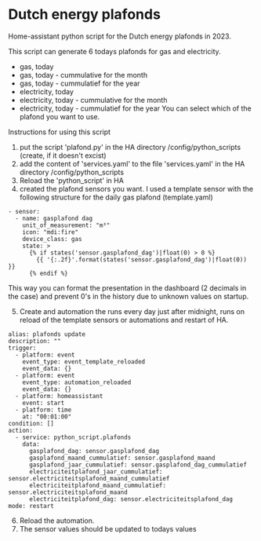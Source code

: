 # Dutch energy plafonds
Home-assistant python script for the Dutch energy plafonds in 2023.

This script can generate 6 todays plafonds for gas and electricity. 
- gas, today
- gas, today - cummulative for the month
- gas, today - cummulatief for the year
- electricity, today
- electricity, today - cummulative for the month
- electricity, today - cummulatief for the year
You can select which of the plafond you want to use.

Instructions for using this script
1. put the script 'plafond.py' in the HA directory /config/python_scripts (create, if it doesn't excist)
2. add the content of 'services.yaml' to the file 'services.yaml' in the HA directory /config/python_scripts
3. Reload the 'python_script' in HA
4. created the plafond sensors you want. I used a template sensor with the following structure for the daily gas plafond (template.yaml)
```
- sensor:
  - name: gasplafond dag
    unit_of_measurement: "m³"
    icon: "mdi:fire"
    device_class: gas
    state: >
      {% if states('sensor.gasplafond_dag')|float(0) > 0 %}
        {{ '{:.2f}'.format(states('sensor.gasplafond_dag')|float(0)) }}
      {% endif %}
```
This way you can format the presentation in the dashboard (2 decimals in the case) and prevent 0's in the history due to unknown values on startup.

5. Create and automation the runs every day just after midnight, runs on reload of the template sensors or automations and restart of HA.
```
alias: plafonds update
description: ""
trigger:
  - platform: event
    event_type: event_template_reloaded
    event_data: {}
  - platform: event
    event_type: automation_reloaded
    event_data: {}
  - platform: homeassistant
    event: start
  - platform: time
    at: "00:01:00"
condition: []
action:
  - service: python_script.plafonds
    data:
      gasplafond_dag: sensor.gasplafond_dag
      gasplafond_maand_cummulatief: sensor.gasplafond_maand
      gasplafond_jaar_cummulatief: sensor.gasplafond_dag_cummulatief
      electriciteitplafond_jaar_cummulatief: sensor.electriciteitsplafond_maand_cummulatief
      electriciteitplafond_maand_cummulatief: sensor.electriciteitsplafond_maand
      electriciteitplafond_dag: sensor.electriciteitsplafond_dag
mode: restart
```

6. Reload the automation.
7. The sensor values should be updated to todays values

